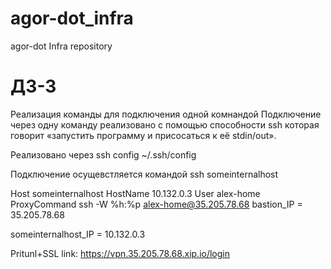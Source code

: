 # agor-dot_infra
agor-dot Infra repository

# ДЗ-3

Реализация команды для подключения одной комнандой
Подключение через одну команду реализовано с помощью способности ssh которая говорит «запустить программу и присосаться к её stdin/out».

Реализовано через ssh config ~/.ssh/config

Подключение осущевстляется командой ssh someinternalhost

Host someinternalhost
HostName 10.132.0.3
User alex-home
ProxyCommand ssh -W %h:%p alex-home@35.205.78.68
bastion_IP = 35.205.78.68

someinternalhost_IP = 10.132.0.3

Pritunl+SSL link: https://vpn.35.205.78.68.xip.io/login

